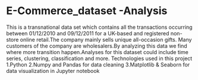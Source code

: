 # E-Commerce_dataset -Analysis

This is a transnational data set which contains all the transactions occurring between 01/12/2010 and 09/12/2011 for a UK-based and registered non-store online retail.The company mainly sells unique all-occasion gifts. Many customers of the company are wholesalers.By analyzing this data we find where  more transition happen.Analyses for this dataset could include time series, clustering, classification and more.
Technologies used in this project
1.Python 
2.Numpy and Pandas for data cleaning 
3.Matplotlib & Seaborn for data visualization in  Jupyter notebook
